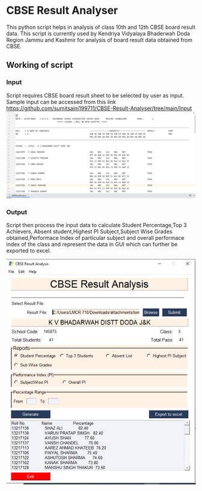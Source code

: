 # CBSE Result Analyser

This python script helps in analysis of class 10th and 12th CBSE board result data. This script is currently used by Kendriya Vidyalaya Bhaderwah Doda Region Jammu and Kashmir for analysis of board result data obtained from CBSE. 
## Working of script
### Input
Script requires CBSE board result sheet to be selected by user as input. Sample input can be accessed from this link https://github.com/sumitsaini199711/CBSE-Result-Analyser/tree/main/Input
<img src="Images/Input.PNG">

### Output
Script then process the input data to calculate Student Percentage,Top 3 Achievers, Absent student,Highest PI Subject,Subject Wise Grades obtained,Performace Index of particular subject and overall performace index of the class and represent the data in GUI which can further be exported to excel.

<img src="Images/GUI.PNG">
